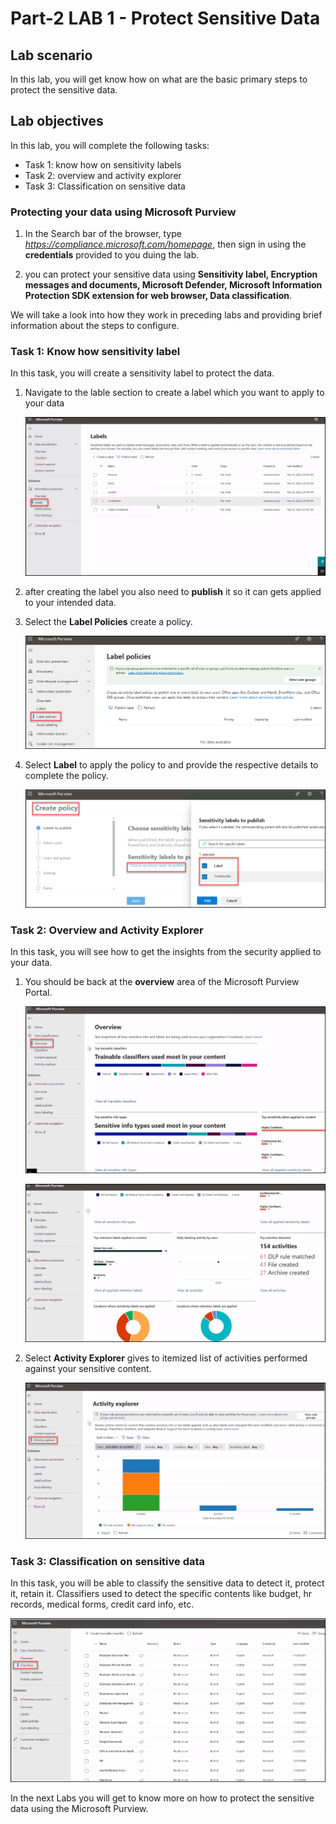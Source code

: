 # Part-2 LAB 1 - Protect Sensitive Data 

## Lab scenario
In this lab, you will get know how on what are the basic primary steps to protect the sensitive data.

## Lab objectives

In this lab, you will complete the following tasks:

+ Task 1: know how on sensitivity labels
+ Task 2: overview and activity explorer
+ Task 3: Classification on sensitive data


### Protecting your data using Microsoft Purview 

1. In the Search bar of the browser, type *https://compliance.microsoft.com/homepage*, then  sign in using the **credentials** provided to you duing the lab.

1. you can protect your sensitive data using **Sensitivity label, Encryption messages and documents, Microsoft Defender, Microsoft Information Protection SDK extension for web browser, Data classification**.

We will take a look into how they work in preceding labs and providing brief information about the steps to configure.

### Task 1: Know how sensitivity label 

In this task, you will create a sensitivity label to protect the data.

1. Navigate to the lable section to create a label which you want to apply to your data

   ![Picture 1](../media/Purview_Label_01.png)

1. after creating the label you also need to **publish** it so it can gets applied to your intended data.

1. Select the **Label Policies** create a policy.

   ![Picture 1](../media/Purview_Label_Policies_02.png)


1. Select **Label** to apply the policy to and provide the respective details to complete the policy.

    ![Picture 1](../media/Purview_Label_Policies_attachlabel_03.png)



### Task 2: Overview and Activity Explorer

In this task, you will see how to get the insights from the security applied to your data.

1. You should be back at the **overview** area of the Microsoft Purview Portal.

   ![Picture 1](../media/Purview_Overview_04.png)

   ![Picture 1](../media/Purview_Overview_05.png)

1. Select **Activity Explorer** gives to itemized list of activities performed against your sensitive content.

   ![Picture 1](../media/Purview_Activity_Explorer_06.png)



### Task 3: Classification on sensitive data

In this task, you will be able to classify the sensitive data to detect it, protect it, retain it. Classifiers used to detect the specific contents  like budget, hr records, medical forms, credit card info, etc.

 ![Picture 1](../media/Purview_Classifiers_07.png)


In the next Labs you will get to know more on how to protect the sensitive data using the Microsoft Purview.

